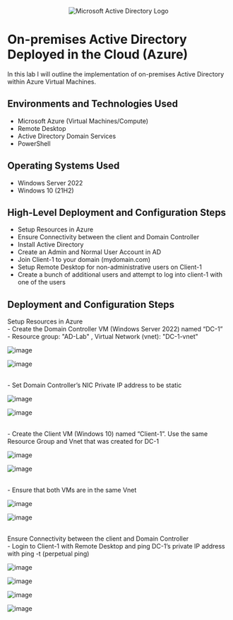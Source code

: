 <p align="center">
<img src="https://i.imgur.com/pU5A58S.png" alt="Microsoft Active Directory Logo"/>
</p>

<h1>On-premises Active Directory Deployed in the Cloud (Azure)</h1>
In this lab I will outline the implementation of on-premises Active Directory within Azure Virtual Machines.<br />


<h2>Environments and Technologies Used</h2>

- Microsoft Azure (Virtual Machines/Compute)
- Remote Desktop
- Active Directory Domain Services
- PowerShell

<h2>Operating Systems Used </h2>

- Windows Server 2022
- Windows 10 (21H2)

<h2>High-Level Deployment and Configuration Steps</h2>

- Setup Resources in Azure
- Ensure Connectivity between the client and Domain Controller
- Install Active Directory
- Create an Admin and Normal User Account in AD
- Join Client-1 to your domain (mydomain.com)
- Setup Remote Desktop for non-administrative users on Client-1
- Create a bunch of additional users and attempt to log into client-1 with one of the users

<h2>Deployment and Configuration Steps</h2>
<p> Setup Resources in Azure
<br> - Create the Domain Controller VM (Windows Server 2022) named “DC-1” </b>
<br> - Resource group: "AD-Lab" , Virtual Network (vnet): "DC-1-vnet"  </b>
</p>

![image](https://github.com/user-attachments/assets/2a80b8b3-5e64-44b7-9b16-306d3a65d55b)

![image](https://github.com/user-attachments/assets/2396368d-cc3a-4e8f-9be9-3758cdea963d)

<p>
  <br> - Set Domain Controller’s NIC Private IP address to be static </b>
</p>

![image](https://github.com/user-attachments/assets/fca29710-ec83-4a77-afb4-e7219bd634a5)

![image](https://github.com/user-attachments/assets/e609a85b-478b-4e56-a431-cc7a25102b4b)

<p>
  <br> - Create the Client VM (Windows 10) named “Client-1”. Use the same Resource Group and Vnet that was created for DC-1 </b>
</p>

![image](https://github.com/user-attachments/assets/4a322454-f53d-4675-9547-f5e3a327997d)

![image](https://github.com/user-attachments/assets/86811e72-1554-4253-9330-b1aa2d5127c4)

<p>
  <br> - Ensure that both VMs are in the same Vnet </b>
</p>

![image](https://github.com/user-attachments/assets/1f9cc18a-01fa-4f8f-a53d-0f221c4cd6fd)

![image](https://github.com/user-attachments/assets/0f8551a3-75c2-449b-ba90-a651c83baa7d)

<p>
  <br> Ensure Connectivity between the client and Domain Controller </b>
  <br> - Login to Client-1 with Remote Desktop and ping DC-1’s private IP address with ping -t <ip address> (perpetual ping) </b>
</p>

![image](https://github.com/user-attachments/assets/8ab8be7b-2264-418c-a3b4-5616d3bf4220)

![image](https://github.com/user-attachments/assets/ac249ea3-e1b4-4770-9d5f-ec47d70102ab)

![image](https://github.com/user-attachments/assets/ccb2b77c-4323-4c29-bcef-1e527d9518c9)

![image](https://github.com/user-attachments/assets/3120b46c-b37e-4f23-89c7-4be4080ea832)

